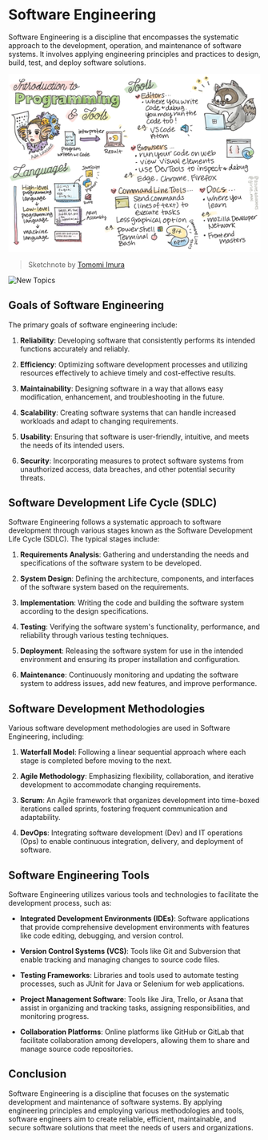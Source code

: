 # Software Engineering

Software Engineering is a discipline that encompasses the systematic approach to the development, operation, and maintenance of software systems. It involves applying engineering principles and practices to design, build, test, and deploy software solutions.

![Introduction to web programming](/images/webdev-programming.png)
> Sketchnote by [Tomomi Imura](https://twitter.com/girlie_mac)

![New Topics](/images/img02.jpg)

## Goals of Software Engineering

The primary goals of software engineering include:

1. **Reliability**: Developing software that consistently performs its intended functions accurately and reliably.

2. **Efficiency**: Optimizing software development processes and utilizing resources effectively to achieve timely and cost-effective results.

3. **Maintainability**: Designing software in a way that allows easy modification, enhancement, and troubleshooting in the future.

4. **Scalability**: Creating software systems that can handle increased workloads and adapt to changing requirements.

5. **Usability**: Ensuring that software is user-friendly, intuitive, and meets the needs of its intended users.

6. **Security**: Incorporating measures to protect software systems from unauthorized access, data breaches, and other potential security threats.

## Software Development Life Cycle (SDLC)

Software Engineering follows a systematic approach to software development through various stages known as the Software Development Life Cycle (SDLC). The typical stages include:

1. **Requirements Analysis**: Gathering and understanding the needs and specifications of the software system to be developed.

2. **System Design**: Defining the architecture, components, and interfaces of the software system based on the requirements.

3. **Implementation**: Writing the code and building the software system according to the design specifications.

4. **Testing**: Verifying the software system's functionality, performance, and reliability through various testing techniques.

5. **Deployment**: Releasing the software system for use in the intended environment and ensuring its proper installation and configuration.

6. **Maintenance**: Continuously monitoring and updating the software system to address issues, add new features, and improve performance.

## Software Development Methodologies

Various software development methodologies are used in Software Engineering, including:

1. **Waterfall Model**: Following a linear sequential approach where each stage is completed before moving to the next.

2. **Agile Methodology**: Emphasizing flexibility, collaboration, and iterative development to accommodate changing requirements.

3. **Scrum**: An Agile framework that organizes development into time-boxed iterations called sprints, fostering frequent communication and adaptability.

4. **DevOps**: Integrating software development (Dev) and IT operations (Ops) to enable continuous integration, delivery, and deployment of software.

## Software Engineering Tools

Software Engineering utilizes various tools and technologies to facilitate the development process, such as:

- **Integrated Development Environments (IDEs)**: Software applications that provide comprehensive development environments with features like code editing, debugging, and version control.

- **Version Control Systems (VCS)**: Tools like Git and Subversion that enable tracking and managing changes to source code files.

- **Testing Frameworks**: Libraries and tools used to automate testing processes, such as JUnit for Java or Selenium for web applications.

- **Project Management Software**: Tools like Jira, Trello, or Asana that assist in organizing and tracking tasks, assigning responsibilities, and monitoring progress.

- **Collaboration Platforms**: Online platforms like GitHub or GitLab that facilitate collaboration among developers, allowing them to share and manage source code repositories.

## Conclusion

Software Engineering is a discipline that focuses on the systematic development and maintenance of software systems. By applying engineering principles and employing various methodologies and tools, software engineers aim to create reliable, efficient, maintainable, and secure software solutions that meet the needs of users and organizations.
